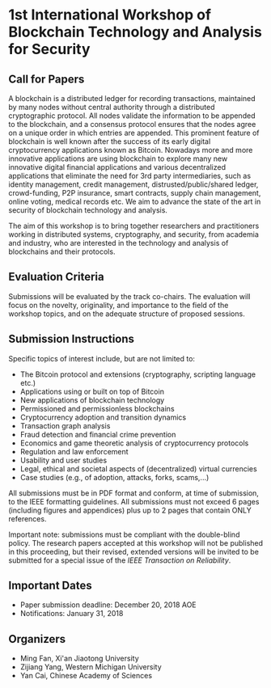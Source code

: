 <ClientOnly>
  <ImgSlide/>
</ClientOnly>


# 1st International Workshop of Blockchain Technology and Analysis for Security
## Call for Papers

A blockchain is a distributed ledger for recording transactions, maintained by many nodes without central authority
through a distributed cryptographic protocol. All nodes validate the information to be appended to the blockchain, and a consensus protocol ensures that the nodes agree on a unique order in which entries are appended. This prominent feature of blockchain is well known after the success of its early digital cryptocurrency applications known as Bitcoin.
Nowadays more and more innovative applications are using blockchain to explore many new innovative digital financial
applications and various decentralized applications that eliminate the need for 3rd party intermediaries, such as identity
management, credit management, distrusted/public/shared ledger, crowd-funding, P2P insurance, smart contracts, supply
chain management, online voting, medical records etc.  We aim to advance the state of the art in security of blockchain technology and analysis.

The aim of this workshop is to bring together researchers and practitioners working in distributed systems, cryptography,
and security, from academia and industry, who are interested in the technology and analysis of blockchains and
their protocols.



## Evaluation Criteria

Submissions will be evaluated by the track co-chairs. The evaluation will focus on the novelty, originality, and importance to the field of the workshop topics, and on the adequate structure of proposed sessions.


## Submission Instructions
Specific topics of interest include, but are not limited to:
- The Bitcoin protocol and extensions (cryptography, scripting language etc.)
- Applications using or built on top of Bitcoin
- New applications of blockchain technology
- Permissioned and permissionless blockchains
- Cryptocurrency adoption and transition dynamics
- Transaction graph analysis
- Fraud detection and financial crime prevention
- Economics and game theoretic analysis of cryptocurrency protocols
- Regulation and law enforcement
- Usability and user studies
- Legal, ethical and societal aspects of (decentralized) virtual currencies
- Case studies (e.g., of adoption, attacks, forks, scams,...)

All submissions must be in PDF format and conform, at time of submission, to the IEEE formatting guidelines.
All submissions must not exceed 6 pages (including figures and appendices) plus up to 2 pages that contain ONLY references.

Important note: submissions must be compliant with the double-blind policy. The research papers accepted at this workshop will not be published in this proceeding, but their revised, extended versions will be invited to be submitted for a special issue
of the *IEEE Transaction on Reliability*.



## Important Dates

- Paper submission deadline: December 20, 2018 AOE
- Notifications: January 31, 2018

## Organizers
- Ming Fan, Xi'an Jiaotong University
- Zijiang Yang, Western Michigan University
- Yan Cai, Chinese Academy of Sciences

<style lang="stylus">
.content
  max-width 900px
  text-align justify
</style>
